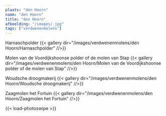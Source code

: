 ```yaml
---
plaats: "den Hoorn"
naam: "den Hoorn"
title: "den Hoorn"
afbeelding: "/images/.jpg"
tags: ["verdwenenmolens"]
---
```


Harnaschpolder
{{< gallery dir="/images/verdwenenmolens/den Hoorn/Harnaschpolder" //>}}

Molen van de Voordijkshoonse polder of de molen van Stap
{{< gallery dir="/images/verdwenenmolens/den Hoorn/Molen van de Voordijkshoonse polder of de molen van Stap" //>}}

Woudsche droogmakerij
{{< gallery dir="/images/verdwenenmolens/den Hoorn/Woudsche droogmakerij" //>}}

Zaagmolen het Fortuin
{{< gallery dir="/images/verdwenenmolens/den Hoorn/Zaagmolen het Fortuin" //>}}

{{< load-photoswipe >}}